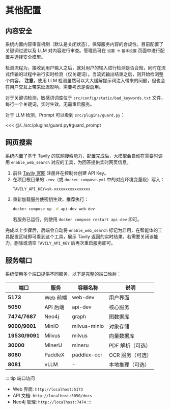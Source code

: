 # 其他配置

## 内容安全

系统内置内容审查机制（默认是关闭状态），保障服务内容的合规性。目前配置了关键词过滤以及 LLM 对内容进行审查。管理员可在 `设置` → `基本设置` 页面中进行配置并选择安全模型。

检测流程为，接收到用户输入之后，就对用户的输入进行检测是否合规，同时在流式传输的过程中进行实时检测（仅关键词）。当流式输出结束之后，则开始检测整个内容。
**注意**，使用 LLM 检测虽然可以大大缓解提示词注入带来的问题，但也会在用户交互上带来延迟影响，需要考虑是否启用。

对于关键词检测，敏感词词库位于 `src/config/static/bad_keywords.txt` 文件，每行一个关键词，实时生效，无需重启服务。

对于 LLM 检测，Prompt 可以看到 `src/plugins/guard.py`：

<<< @/../src/plugins/guard.py#guard_prompt

## 网页搜索

系统内置了基于 Tavily 的联网搜索能力，配置完成后，大模型会自动在需要时调用 `enable_web_search` 对应的工具，为回答提供实时网页信息。


1. 前往 [Tavily 官网](https://app.tavily.com/) 注册并在控制台创建 API Key。
2. 在项目根目录的 `.env`（或 `docker-compose.yml` 中的对应环境变量段）写入：
   ```env
   TAVILY_API_KEY=sk-xxxxxxxxxxxxxxxx
   ```
3. 重新加载服务使密钥生效，推荐执行：
   ```bash
   docker compose up -d api-dev web-dev
   ```
   若服务已运行，则使用 `docker compose restart api-dev` 即可。

完成以上步骤后，后端会自动将 `enable_web_search` 标记为启用，在智能体的工具配置区域即可看到这个工具，展示 Tavily 返回的实时结果。若需要关闭该能力，删除或清空 `TAVILY_API_KEY` 后再次重启服务即可。

## 服务端口

系统使用多个端口提供不同服务，以下是完整的端口映射：

| 端口 | 服务 | 容器名称 | 说明 |
|------|------|----------|------|
| **5173** | Web 前端 | web-dev | 用户界面 |
| **5050** | API 后端 | api-dev | 核心服务 |
| **7474/7687** | Neo4j | graph | 图数据库 |
| **9000/9001** | MinIO | milvus-minio | 对象存储 |
| **19530/9091** | Milvus | milvus | 向量数据库 |
| **30000** | MinerU | mineru | PDF 解析（可选）|
| **8080** | PaddleX | paddlex-ocr | OCR 服务（可选）|
| **8081** | vLLM | - | 本地推理（可选）|

::: tip 端口访问
- Web 界面: `http://localhost:5173`
- API 文档: `http://localhost:5050/docs`
- Neo4j 管理: `http://localhost:7474`
:::
